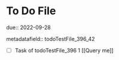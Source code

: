 # To Do File

due:: 2022-09-28

metadatafield:: todoTestFile_396_42

- [ ] Task of todoTestFile_396 1 [[Query me]]
